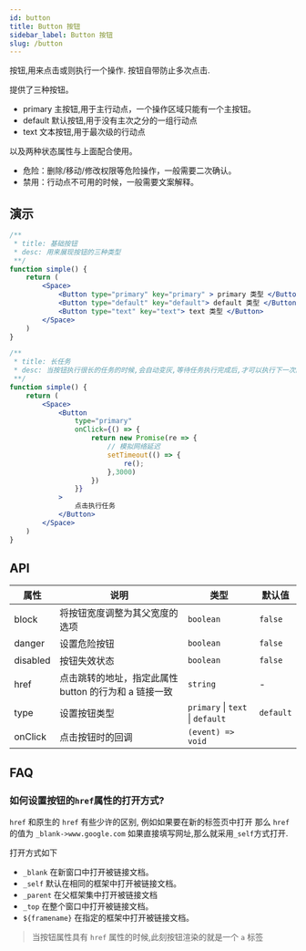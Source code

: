 ```yaml
---
id: button
title: Button 按钮
sidebar_label: Button 按钮
slug: /button
---
```


按钮,用来点击或则执行一个操作. 按钮自带防止多次点击.

提供了三种按钮。

- primary 主按钮,用于主行动点，一个操作区域只能有一个主按钮。
- default  默认按钮,用于没有主次之分的一组行动点
- text     文本按钮,用于最次级的行动点

以及两种状态属性与上面配合使用。

- 危险：删除/移动/修改权限等危险操作，一般需要二次确认。
- 禁用：行动点不可用的时候，一般需要文案解释。

## 演示

```jsx live
/**
 * title: 基础按钮
 * desc: 用来展现按钮的三种类型
 **/
function simple() {
    return (
        <Space>
            <Button type="primary" key="primary" > primary 类型 </Button>
            <Button type="default" key="default"> default 类型 </Button>
            <Button type="text" key="text"> text 类型 </Button>
        </Space>
    )
}
```

```jsx live
/**
 * title: 长任务
 * desc: 当按钮执行很长的任务的时候,会自动变灰,等待任务执行完成后,才可以执行下一次的请求
 **/
function simple() {
    return (
        <Space>
            <Button
                type="primary"
                onClick={() => {
                    return new Promise(re => {
                        // 模拟网络延迟
                        setTimeout(() => {
                            re();
                        },3000)
                    })
                }}
            >
                点击执行任务
            </Button>
        </Space>
    )
}
```


## API

|属性               |说明                |类型                                                                  |默认值
|-------            |------             |------                                                               |------------
|block              |将按钮宽度调整为其父宽度的选项 |`boolean`                                                     | `false`
|danger             |设置危险按钮         |`boolean`                                                            | `false`
|disabled	          |按钮失效状态         |`boolean`                                                            | `false`
|href               |点击跳转的地址，指定此属性 button 的行为和 a 链接一致| `string`                                 | -
|type               |设置按钮类型         |`primary` \| `text` \| `default`                                     | `default` 
|onClick            |点击按钮时的回调      |`(event) => void`                                                    |


## FAQ 

### 如何设置按钮的`href`属性的打开方式?


`href` 和原生的 `href` 有些少许的区别, 例如如果要在新的标签页中打开
那么 `href` 的值为 `_blank->www.google.com` 如果直接填写网址,那么就采用`_self`方式打开.


打开方式如下

- `_blank` 在新窗口中打开被链接文档。
- `_self` 默认在相同的框架中打开被链接文档。
- `_parent` 在父框架集中打开被链接文档
- `_top` 在整个窗口中打开被链接文档。
- `${framename}` 在指定的框架中打开被链接文档。

> 当按钮属性具有 `href` 属性的时候,此刻按钮渲染的就是一个 `a` 标签